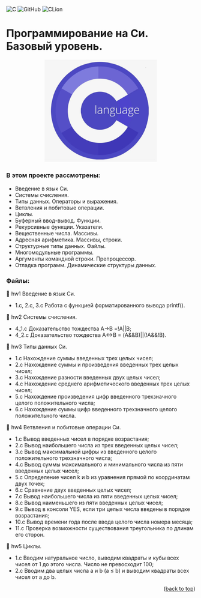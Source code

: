 <a name="readme-top"></a>

![C](https://img.shields.io/badge/c-%2300599C.svg?style=for-the-badge&logo=c&logoColor=white)
![GitHub](https://img.shields.io/badge/github-%23121011.svg?style=for-the-badge&logo=github&logoColor=white)
![CLion](https://img.shields.io/badge/CLion-black?style=for-the-badge&logo=clion&logoColor=white)

# Программирование на Си. Базовый уровень.
<p align="center">
<img src="images/C.png" alt="drawing" width="300"/>
</p>

### В этом проекте рассмотрены: 
- Введение в язык Си.
- Системы счисления.
- Типы данных. Операторы и выражения.
- Ветвления и побитовые операции.
- Циклы.
- Буферный ввод-вывод. Функции.
- Рекурсивные функции. Указатели.
- Вещественные числа. Массивы.
- Адресная арифметика. Массивы, строки.
- Структурные типы данных. Файлы.
- Многомодульные программы.
- Аргументы командной строки. Препроцессор.
- Отладка программ. Динамические структуры данных.

### Файлы:
<url> &#128194; hw1</url> Введение в язык Си.

* 1.c, 2.c, 3.c Работа с функцией форматированного вывода printf().

<url> &#128194; hw2</url> Системы счисления.

* 4_1.c Доказательство тождества А->В =!A||B;
* 4_2.c Доказательство тождества А<->В = (A&&B)||(!A&&!B).

<url> &#128194; hw3</url> Типы данных Си.

* 1.c Нахождение суммы введенных трех целых чисел;
* 2.c Нахождение суммы и произведения введенных трех целых чисел;
* 3.c Нахождение разности введенных двух целых чисел;
* 4.c Нахождение среднего арифметического введенных трех целых чисел;
* 5.c Нахождение произведения цифр введенного трехзначного целого положительного числа;
* 6.c Нахождение суммы цифр введенного трехзначного целого положительного числа.

<url> &#128194; hw4</url> Ветвления и побитовые операции Си.

* 1.c Вывод введенных чисел в порядке возрастания;
* 2.c Вывод наибольшего числа из трех введенных целых чисел;
* 3.c Вывод максимальной цифры из введенного целого положительного трехзначного числа;
* 4.c Вывод суммы максимального и минимального числа из пяти введенных целых чисел;
* 5.c Определение чисел k и b из уравнения прямой по координатам двух точек;
* 6.c Сравнение двух введенных целых чисел;
* 7.c Вывод наибольшего числа из пяти введенных целых чисел;
* 8.c Вывод наименьшего из пяти введенных целых чисел;
* 9.c Вывод в консоли YES, если три целых числа введены в порядке возрастания;
* 10.c Вывод времени года после ввода целого числа номера месяца;
* 11.c Проверка возможности существования треугольника по длинам его сторон.

<url> &#128194; hw5</url> Циклы.

* 1.c Вводим натуральное число, выводим квадраты и кубы всех чисел от 1 до этого числа. Число не превосходит 100;
* 2.c Вводим два целых числа a и b (a ≤ b) и выводим квадраты всех чисел от a до b.

<p align="right">(<a href="#readme-top">back to top</a>)</p>
